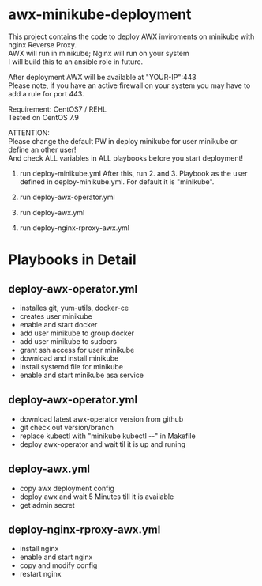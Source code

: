 # awx-minikube-deployment  

This project contains the code to deploy AWX inviroments on minikube with nginx Reverse Proxy.  
AWX will run in minikube; Nginx will run on your system  
I will build this to an ansible role in future.  

After deployment AWX will be available at "YOUR-IP":443  
Please note, if you have an active firewall on your system you may have to add a rule for port 443. 

Requirement: CentOS7 / REHL  
Tested on CentOS 7.9

ATTENTION:  
Please change the default PW in deploy minikube for user minikube or define an other user!  
And check ALL variables in ALL playbooks before you start deployment!

1. run deploy-minikube.yml
After this, run 2. and 3. Playbook as the user defined in deploy-minikube.yml. For default it is "minikube".

2. run deploy-awx-operator.yml
3. run deploy-awx.yml
4. run deploy-nginx-rproxy-awx.yml

# Playbooks in Detail
## deploy-awx-operator.yml
- installes git, yum-utils, docker-ce
- creates user minikube
- enable and start docker
- add user minikube to group docker
- add user minikube to sudoers
- grant ssh access for user minikube
- download and install minikube
- install systemd file for minikube
- enable and start minikube asa  service

## deploy-awx-operator.yml
- download latest awx-operator version from github
- git check out version/branch
- replace kubectl with "minikube kubectl --" in Makefile 
- deploy awx-operator and wait til it is up and runing 

## deploy-awx.yml
- copy awx deployment config
- deploy awx and wait 5 Minutes till it is available
- get admin secret

## deploy-nginx-rproxy-awx.yml
- install nginx
- enable and start nginx
- copy and modify config
- restart nginx

